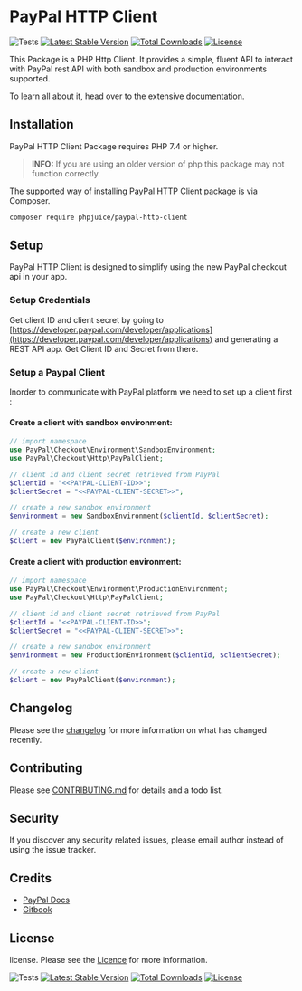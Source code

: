# PayPal HTTP Client

![Tests](https://github.com/phpjuice/paypal-http-client/workflows/Tests/badge.svg?branch=main)
[![Latest Stable Version](http://poser.pugx.org/phpjuice/paypal-http-client/v)](https://packagist.org/packages/phpjuice/paypal-http-client)
[![Total Downloads](http://poser.pugx.org/phpjuice/paypal-http-client/downloads)](https://packagist.org/packages/phpjuice/paypal-http-client)
[![License](http://poser.pugx.org/phpjuice/paypal-http-client/license)](https://packagist.org/packages/phpjuice/paypal-http-client)

This Package is a PHP Http Client. It provides a simple, fluent API to interact with PayPal rest API with both sandbox
and production environments supported.

To learn all about it, head over to the extensive [documentation](https://phpjuice.gitbook.io/paypal-checkout-sdk).

## Installation

PayPal HTTP Client Package requires PHP 7.4 or higher.

> **INFO:** If you are using an older version of php this package may not function correctly.

The supported way of installing PayPal HTTP Client package is via Composer.

```bash
composer require phpjuice/paypal-http-client
```

## Setup

PayPal HTTP Client is designed to simplify using the new PayPal checkout api in your app.

### Setup Credentials

Get client ID and client secret by going
to [https://developer.paypal.com/developer/applications](https://developer.paypal.com/developer/applications) and
generating a REST API app. Get Client ID and Secret from there.

### Setup a Paypal Client

Inorder to communicate with PayPal platform we need to set up a client first :

#### Create a client with sandbox environment:

```php
// import namespace
use PayPal\Checkout\Environment\SandboxEnvironment;
use PayPal\Checkout\Http\PayPalClient;

// client id and client secret retrieved from PayPal
$clientId = "<<PAYPAL-CLIENT-ID>>";
$clientSecret = "<<PAYPAL-CLIENT-SECRET>>";

// create a new sandbox environment
$environment = new SandboxEnvironment($clientId, $clientSecret);

// create a new client
$client = new PayPalClient($environment);
```

#### Create a client with production environment:

```php
// import namespace
use PayPal\Checkout\Environment\ProductionEnvironment;
use PayPal\Checkout\Http\PayPalClient;

// client id and client secret retrieved from PayPal
$clientId = "<<PAYPAL-CLIENT-ID>>";
$clientSecret = "<<PAYPAL-CLIENT-SECRET>>";

// create a new sandbox environment
$environment = new ProductionEnvironment($clientId, $clientSecret);

// create a new client
$client = new PayPalClient($environment);
```

## Changelog

Please see the [changelog](changelog.md) for more information on what has changed recently.

## Contributing

Please see [CONTRIBUTING.md](./CONTRIBUTING.md) for details and a todo list.

## Security

If you discover any security related issues, please email author instead of using the issue tracker.

## Credits

- [PayPal Docs](https://developer.paypal.com/docs/)
- [Gitbook](https://www.gitbook.com/)

## License

license. Please see the [Licence](https://github.com/phpjuice/paypal-http-client/blob/main/LICENSE) for more
information.

![Tests](https://github.com/phpjuice/paypal-http-client/workflows/Tests/badge.svg?branch=main)
[![Latest Stable Version](http://poser.pugx.org/phpjuice/paypal-http-client/v)](https://packagist.org/packages/phpjuice/paypal-http-client)
[![Total Downloads](http://poser.pugx.org/phpjuice/paypal-http-client/downloads)](https://packagist.org/packages/phpjuice/paypal-http-client)
[![License](http://poser.pugx.org/phpjuice/paypal-http-client/license)](https://packagist.org/packages/phpjuice/paypal-http-client)
